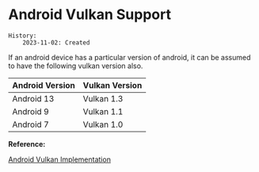 # Android Vulkan Support

    History:
        2023-11-02: Created


If an android device has a particular version of android, it can be assumed to have the following vulkan version also. 

| Android Version | Vulkan  Version |
|-----------------| --------------- |
| Android 13	  | Vulkan 1.3      |
| Android 9	      | Vulkan 1.1      |
| Android 7	      | Vulkan 1.0      |

**Reference:**

[Android Vulkan Implementation](https://source.android.com/docs/core/graphics/implement-vulkan)
